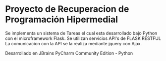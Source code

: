 # Proyecto de Recuperacion de Programación Hipermedial
Se implementa un sistema de Tareas el cual esta desarrollado bajo Python con el microframework Flask.
Se utilizan servicios API's de FLASK RESTFUL 
La comunicacion con la API se la realiza mediante jquery con Ajax. 

Desarrollado en JBrains PyCharm Community Edition - Python
